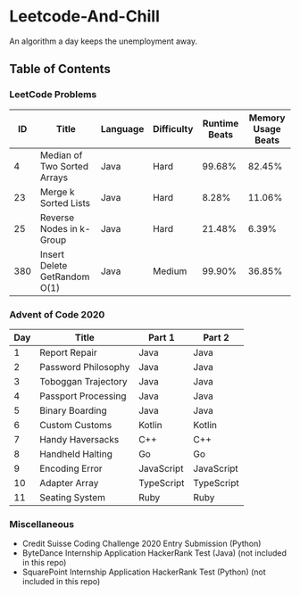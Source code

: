 # Leetcode-And-Chill
An algorithm a day keeps the unemployment away.

## Table of Contents

### LeetCode Problems

| ID     | Title                          | Language       | Difficulty | Runtime Beats      | Memory Usage Beats  |
| ---    | ---                            | ---            | ---        | ---                | ---                 |
| 4      | Median of Two Sorted Arrays    | Java           | Hard       | 99.68%             | 82.45%              |
| 23     | Merge k Sorted Lists           | Java           | Hard       | 8.28%              | 11.06%              |
| 25     | Reverse Nodes in k-Group       | Java           | Hard       | 21.48%             | 6.39%               |
| 380    | Insert Delete GetRandom O(1)   | Java           | Medium     | 99.90%             | 36.85%              |

### Advent of Code 2020

| Day    | Title                | Part 1         | Part 2            |
| ---    | ---                  | ---            | ---               |
| 1      | Report Repair        | Java           | Java              |
| 2      | Password Philosophy  | Java           | Java              |
| 3      | Toboggan Trajectory  | Java           | Java              |
| 4      | Passport Processing  | Java           | Java              |
| 5      | Binary Boarding      | Java           | Java              |
| 6      | Custom Customs       | Kotlin         | Kotlin            |
| 7      | Handy Haversacks     | C++            | C++               |
| 8      | Handheld Halting     | Go             | Go                |
| 9      | Encoding Error       | JavaScript     | JavaScript        |
| 10     | Adapter Array        | TypeScript     | TypeScript        |
| 11     | Seating System       | Ruby           | Ruby              |

### Miscellaneous

- Credit Suisse Coding Challenge 2020 Entry Submission (Python)
- ByteDance Internship Application HackerRank Test (Java) (not included in this repo)
- SquarePoint Internship Application HackerRank Test (Python) (not included in this repo)
